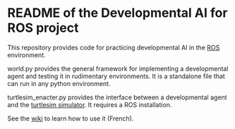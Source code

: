 # README of the Developmental AI for ROS project

This repository provides code for practicing developmental AI in the [ROS](https://www.ros.org/) environment.

world.py provides the general framework for implementing a developmental agent and testing it in rudimentary environments. 
It is a standalone file that can run in any python environment.

turtlesim_enacter.py provides the interface between a developmental agent and the [turtlesim simulator](http://wiki.ros.org/turtlesim). 
It requires a ROS installation. 

See the [wiki](https://github.com/OlivierGeorgeon/TestROS/wiki) to learn how to use it (French).


